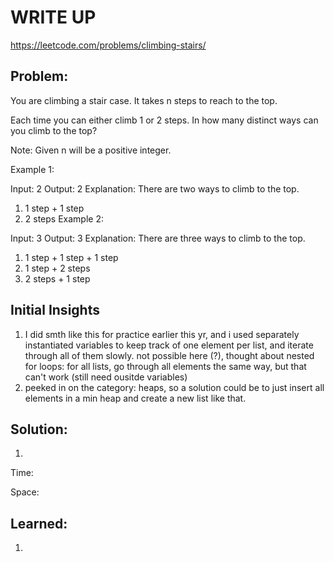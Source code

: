 #  WRITE UP
https://leetcode.com/problems/climbing-stairs/

## Problem: 
You are climbing a stair case. It takes n steps to reach to the top.

Each time you can either climb 1 or 2 steps. In how many distinct ways can you climb to the top?

Note: Given n will be a positive integer.

Example 1:

Input: 2
Output: 2
Explanation: There are two ways to climb to the top.
1. 1 step + 1 step
2. 2 steps
Example 2:

Input: 3
Output: 3
Explanation: There are three ways to climb to the top.
1. 1 step + 1 step + 1 step
2. 1 step + 2 steps
3. 2 steps + 1 step

## Initial Insights
1. I did smth like this for practice earlier this yr, and i used separately instantiated variables to keep track of one element per list, and iterate through all of them slowly. not possible here (?), thought about nested for loops: for all lists, go through all elements the same way, but that can't work (still need ousitde variables)
2. peeked in on the category: heaps, so a solution could be to just insert all elements in a min heap and create a new list like that.

## Solution:
1. 

Time: 

Space: 


## Learned:
1. 